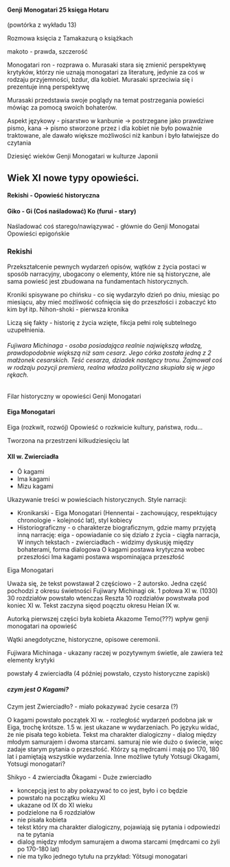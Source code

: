 

#### Genji Monogatari 25 księga Hotaru

(powtórka z wykładu 13)

Rozmowa księcia z Tamakazurą o książkach

makoto - prawda, szczerość

Monogatari ron - rozprawa o. 
Murasaki stara się zmienić perspektywę krytyków, którzy nie uznają monogatari za literaturę, jedynie za coś w rodzaju przyjemności, bzdur, dla kobiet. Murasaki sprzeciwia się i prezentuje inną perspektywę


Murasaki przedstawia swoje poglądy na temat postrzegania powieści mówiąc za pomocą swoich bohaterów.

Aspekt językowy - pisarstwo w kanbunie -> postrzegane jako prawdziwe pismo, kana -> pismo stworzone przez i dla kobiet nie było poważnie traktowane, ale dawało większe możliwości niż kanbun i było łatwiejsze do czytania


Dziesięć wieków Genji Monogatari w kulturze Japonii

## Wiek XI nowe typy opowieści.

#### Rekishi - Opowieść historyczna
#### Giko - Gi (Coś naśladować) Ko (furui - stary) 
Naśladować coś starego/nawiązywać - głównie do Genji Monogatai
Opowieści epigońskie 




### Rekishi
Przekształcenie pewnych wydarzeń opisów, wątków z życia postaci w sposób narracyjny, ubogacony o elementy, które nie są historyczne, ale sama powieść jest zbudowana na fundamentach historycznych.


Kroniki spisywane po chińsku - co się wydarzyło dzień po dniu, miesiąc po miesiącu, aby mieć możliwość cofnięcia się do przeszłości i zobaczyć kto kim był itp.
Nihon-shoki - pierwsza kronika


Liczą się fakty - historię z życia wzięte, fikcja pełni rolę subtelnego uzupełnienia.


###### Fujiwara Michinaga - osoba posiadająca realnie największą władzę, prawdopodobnie większą niż sam cesarz. Jego córka została jedną z 2 małżonek cesarskich. Teść cesarza, dziadek następcy tronu. Zajmował coś w rodzaju pozycji premiera, realna władza polityczna skupiała się w jego rękach.

Filar historyczny w opowieści Genji Monogatari





#### Eiga Monogatari
Eiga (rozkwit, rozwój)
Opowieść o rozkwicie kultury, państwa, rodu...

Tworzona na przestrzeni kilkudziesięciu lat

#### XII w. Zwierciadła

- Ō kagami
- Ima kagami
- Mizu kagami

Ukazywanie treści w powieściach historycznych. Style narracji:

- Kronikarski - Eiga Monogatari (Hennentai - zachowujący, respektujący chronologie - kolejność lat), styl kobiecy
- Historiograficzny - o charakterze biograficznym, gdzie mamy przyjętą inną narrację: eiga - opowiadanie co się działo z życia - ciągła narracja, W innych tekstach - zwierciadłach - widzimy dyskusję między bohaterami, forma dialogowa
  O kagami postawa krytyczna wobec przeszłości
  Ima kagami postawa wspominająca przeszłość


Eiga Monogatari

Uważa się, że tekst powstawał 2 częściowo - 2 autorsko. Jedna część pochodzi z okresu świetności Fujiwary Michinagi ok. 1 połowa XI w. (1030) 30 rozdziałów powstało wtenczas 
Reszta 10 rozdziałów powstwała pod koniec XI w.
Tekst zaczyna sięod poącztu okresu Heian IX w.

Autorką pierwszej części była kobieta Akazome Temo(???) 
wpływ genji monogatari na opowieść

Wątki anegdotyczne, historyczne, opisowe ceremonii.

Fujiwara Michinaga - ukazany raczej w pozytywnym świetle, ale zawiera też elementy krytyki


powstały 4 zwierciadła (4 później powstało, czysto historyczne zapiski)

##### czym jest O Kagami?

Czym jest Zwierciadło? - miało pokazywać życie cesarza (?)

O kagami powstało początek XI w. - rozległość wydarzeń podobna jak w Eiga, trochę krótsze. 
1.5 w. jest ukazane w wydarzeniach. Po języku widać, że nie pisała tego kobieta. Tekst ma charakter dialogiczny - dialog między młodym samurajem i dwoma starcami.
samuraj nie wie dużo o świecie, więc zadaje starym pytania o przeszłość. Którzy są mędrcami i mają po 170, 180 lat i pamiętają wszystkie wydarzenia. Inne możliwe tytuły Yotsugi Okagami, Yotsugi monogatari?

Shikyo - 4 zwierciadła Ōkagami - Duże zwierciadło

- koncepcją jest to aby pokazywać to co jest, było i co będzie
- powstało na początku wieku XI
- ukazane od IX do XI wieku
- podzielone na 6 rozdziałów
- nie pisała kobieta
- tekst który ma charakter dialogiczny, pojawiają się pytania i odpowiedzi na te pytania
- dialog między młodym samurajem a dwoma starcami (mędrcami co żyli po 170-180 lat)
- nie ma tylko jednego tytułu na przykład: Yōtsugi monogatari